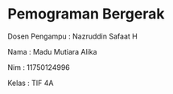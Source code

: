 # Pemograman Bergerak
Dosen Pengampu : Nazruddin Safaat H 

Nama : Madu Mutiara Alika 

Nim : 11750124996 

Kelas : TIF 4A
